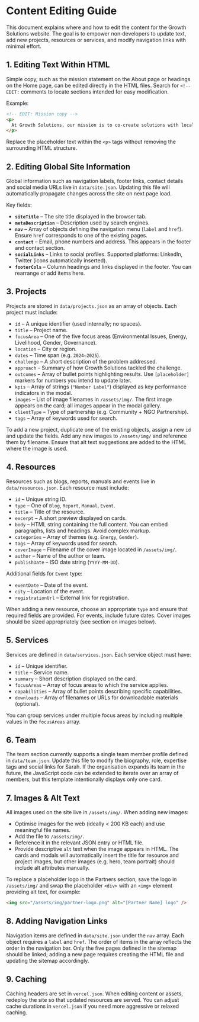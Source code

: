 # Content Editing Guide

This document explains where and how to edit the content for the Growth Solutions website. The goal is to empower non‑developers to update text, add new projects, resources or services, and modify navigation links with minimal effort.

## 1. Editing Text Within HTML

Simple copy, such as the mission statement on the About page or headings on the Home page, can be edited directly in the HTML files. Search for `<!-- EDIT:` comments to locate sections intended for easy modification.

Example:

```html
<!-- EDIT: Mission copy -->
<p>
  At Growth Solutions, our mission is to co‑create solutions with local communities …
</p>
```

Replace the placeholder text within the `<p>` tags without removing the surrounding HTML structure.

## 2. Editing Global Site Information

Global information such as navigation labels, footer links, contact details and social media URLs live in `data/site.json`. Updating this file will automatically propagate changes across the site on next page load.

Key fields:

* **`siteTitle`** – The site title displayed in the browser tab.
* **`metaDescription`** – Description used by search engines.
* **`nav`** – Array of objects defining the navigation menu (`label` and `href`). Ensure `href` corresponds to one of the existing pages.
* **`contact`** – Email, phone numbers and address. This appears in the footer and contact section.
* **`socialLinks`** – Links to social profiles. Supported platforms: LinkedIn, Twitter (icons automatically inserted).
* **`footerCols`** – Column headings and links displayed in the footer. You can rearrange or add items here.

## 3. Projects

Projects are stored in `data/projects.json` as an array of objects. Each project must include:

* `id` – A unique identifier (used internally; no spaces).
* `title` – Project name.
* `focusArea` – One of the five focus areas (Environmental Issues, Energy, Livelihood, Gender, Governance).
* `location` – City or region.
* `dates` – Time span (e.g. `2024–2025`).
* `challenge` – A short description of the problem addressed.
* `approach` – Summary of how Growth Solutions tackled the challenge.
* `outcomes` – Array of bullet points highlighting results. Use `[placeholder]` markers for numbers you intend to update later.
* `kpis` – Array of strings (`"Number Label"`) displayed as key performance indicators in the modal.
* `images` – List of image filenames in `/assets/img/`. The first image appears on the card; all images appear in the modal gallery.
* `clientType` – Type of partnership (e.g. Community + NGO Partnership).
* `tags` – Array of keywords used for search.

To add a new project, duplicate one of the existing objects, assign a new `id` and update the fields. Add any new images to `/assets/img/` and reference them by filename. Ensure that alt text suggestions are added to the HTML where the image is used.

## 4. Resources

Resources such as blogs, reports, manuals and events live in `data/resources.json`. Each resource must include:

* `id` – Unique string ID.
* `type` – One of `Blog`, `Report`, `Manual`, `Event`.
* `title` – Title of the resource.
* `excerpt` – A short preview displayed on cards.
* `body` – HTML string containing the full content. You can embed paragraphs, lists and headings. Avoid complex markup.
* `categories` – Array of themes (e.g. `Energy`, `Gender`).
* `tags` – Array of keywords used for search.
* `coverImage` – Filename of the cover image located in `/assets/img/`.
* `author` – Name of the author or team.
* `publishDate` – ISO date string (`YYYY-MM-DD`).

Additional fields for `Event` type:

* `eventDate` – Date of the event.
* `city` – Location of the event.
* `registrationUrl` – External link for registration.

When adding a new resource, choose an appropriate `type` and ensure that required fields are provided. For events, include future dates. Cover images should be sized appropriately (see section on images below).

## 5. Services

Services are defined in `data/services.json`. Each service object must have:

* `id` – Unique identifier.
* `title` – Service name.
* `summary` – Short description displayed on the card.
* `focusAreas` – Array of focus areas to which the service applies.
* `capabilities` – Array of bullet points describing specific capabilities.
* `downloads` – Array of filenames or URLs for downloadable materials (optional).

You can group services under multiple focus areas by including multiple values in the `focusAreas` array.

## 6. Team

The team section currently supports a single team member profile defined in `data/team.json`. Update this file to modify the biography, role, expertise tags and social links for Sarah. If the organisation expands its team in the future, the JavaScript code can be extended to iterate over an array of members, but this template intentionally displays only one card.

## 7. Images & Alt Text

All images used on the site live in `/assets/img/`. When adding new images:

* Optimise images for the web (ideally < 200 KB each) and use meaningful file names.
* Add the file to `/assets/img/`.
* Reference it in the relevant JSON entry or HTML file.
* Provide descriptive `alt` text when the image appears in HTML. The cards and modals will automatically insert the title for resource and project images, but other images (e.g. hero, team portrait) should include alt attributes manually.

To replace a placeholder logo in the Partners section, save the logo in `/assets/img/` and swap the placeholder `<div>` with an `<img>` element providing alt text, for example:

```html
<img src="/assets/img/partner-logo.png" alt="[Partner Name] logo" />
```

## 8. Adding Navigation Links

Navigation items are defined in `data/site.json` under the `nav` array. Each object requires a `label` and `href`. The order of items in the array reflects the order in the navigation bar. Only the five pages defined in the sitemap should be linked; adding a new page requires creating the HTML file and updating the sitemap accordingly.

## 9. Caching

Caching headers are set in `vercel.json`. When editing content or assets, redeploy the site so that updated resources are served. You can adjust cache durations in `vercel.json` if you need more aggressive or relaxed caching.